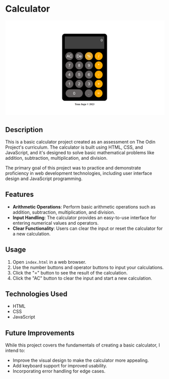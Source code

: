 # Calculator

![Calculator Screenshot](Calculator.png)

## Description

This is a basic calculator project created as an assessment on The Odin Project's curriculum. The calculator is built using HTML, CSS, and JavaScript, and it's designed to solve basic mathematical problems like addition, subtraction, multiplication, and division.

The primary goal of this project was to practice and demonstrate proficiency in web development technologies, including user interface design and JavaScript programming.


## Features

- **Arithmetic Operations**: Perform basic arithmetic operations such as addition, subtraction, multiplication, and division.
- **Input Handling**: The calculator provides an easy-to-use interface for entering numerical values and operators.
- **Clear Functionality**: Users can clear the input or reset the calculator for a new calculation.

## Usage

1. Open `index.html` in a web browser.
2. Use the number buttons and operator buttons to input your calculations.
3. Click the "=" button to see the result of the calculation.
4. Click the "AC" button to clear the input and start a new calculation.

## Technologies Used

- HTML
- CSS
- JavaScript

## Future Improvements

While this project covers the fundamentals of creating a basic calculator, I intend to:
- Improve the visual design to make the calculator more appealing.
- Add keyboard support for improved usability.
- Incorporating error handling for edge cases.

